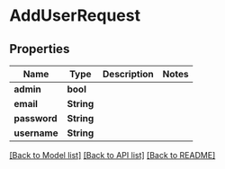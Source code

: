 # AddUserRequest

## Properties

Name | Type | Description | Notes
------------ | ------------- | ------------- | -------------
**admin** | **bool** |  | 
**email** | **String** |  | 
**password** | **String** |  | 
**username** | **String** |  | 

[[Back to Model list]](../README.md#documentation-for-models) [[Back to API list]](../README.md#documentation-for-api-endpoints) [[Back to README]](../README.md)



